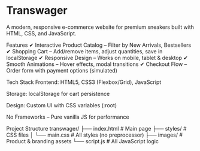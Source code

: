 # Transwager
A modern, responsive e-commerce website for premium sneakers built with HTML, CSS, and JavaScript.

Features
✔ Interactive Product Catalog – Filter by New Arrivals, Bestsellers
✔ Shopping Cart – Add/remove items, adjust quantities, save in localStorage
✔ Responsive Design – Works on mobile, tablet & desktop
✔ Smooth Animations – Hover effects, modal transitions
✔ Checkout Flow – Order form with payment options (simulated)

Tech Stack
Frontend: HTML5, CSS3 (Flexbox/Grid), JavaScript

Storage: localStorage for cart persistence

Design: Custom UI with CSS variables (:root)

No Frameworks – Pure vanilla JS for performance

Project Structure
transwager/
├── index.html          # Main page
├── styles/             # CSS files
│   └── main.css        # All styles (no preprocessor)
├── images/             # Product & branding assets
└── script.js           # All JavaScript logic

